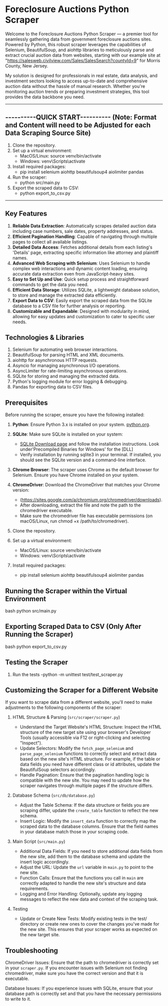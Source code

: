# Foreclosure Auctions Python Scraper

Welcome to the Foreclosure Auctions Python Scraper — a premier tool for
seamlessly gathering data from government foreclosure auctions sites.
Powered by Python, this robust scraper leverages the capabilities of
Selenium, BeautifulSoup, and aiohttp libraries to meticulously parse and
extract crucial auction data from websites, starting with our example
site at "https://salesweb.civilview.com/Sales/SalesSearch?countyId=9"
for Morris County, New Jersey.

My solution is designed for professionals in real estate, data analysis,
and investment sectors looking to access up-to-date and comprehensive
auction data without the hassle of manual research. Whether you're
monitoring auction trends or preparing investment strategies, this tool
provides the data backbone you need.

---

## ----------QUICK START---------- (Note: Format and Content will need to be Adjusted for each Data Scraping Source Site)

1. Clone the repository.
2. Set up a virtual environment:
   - MacOS/Linux: source venv/bin/activate
   - Windows: venv\Scripts\activate
3. Install required packages:
   - pip install selenium aiohttp beautifulsoup4 aiolimiter pandas
4. Run the scraper:
   - python src/main.py
5. Export the scraped data to CSV:
   - python export_to_csv.py

---

## Key Features

1.  **Reliable Data Extraction**: Automatically scrapes detailed auction data
    including case numbers, sale dates, property addresses, and status.
2.  **Efficient Pagination Handling**: Capable of navigating through multiple pages
    to collect all available listings.
3.  **Detailed Data Access**: Fetches additional details from each listing's
    'Details'
    page, extracting specific information like attorney and plaintiff names.
4.  **Advanced Web Scraping with Selenium**: Uses Selenium to handle complex web
    interactions and dynamic content loading, ensuring accurate data extraction even
    from JavaScript-heavy sites.
5.  **Easy to Set Up and Use**: Quick setup process and straightforward commands
    to get the data you need.
6.  **Efficient Data Storage**: Utilizes SQLite, a lightweight database solution,
    to store and manage the extracted data efficiently.
7.  **Export Data to CSV**: Easily export the scraped data from the SQLite database
    to a CSV file for further analysis or reporting.
8.  **Customizable and Expandable**: Designed with modularity in mind, allowing
    for easy updates and customization to cater to specific user needs.

## Technologies & Libraries

1.  Selenium for automating web browser interactions.
2.  BeautifulSoup for parsing HTML and XML documents.
3.  aiohttp for asynchronous HTTP requests.
4.  Asyncio for managing asynchronous I/O operations.
5.  AsyncLimiter for rate-limiting asynchronous operations.
6.  SQLite for storing and managing the extracted data.
7.  Python's logging module for error logging & debugging.
8.  Pandas for exporting data to CSV files.

## Prerequisites

Before running the scraper, ensure you have the following installed:

1. **Python**: Ensure Python 3.x is installed on your system. [python.org](https://www.python.org/downloads/).
2. **SQLite**: Make sure SQLite is installed on your system:

   - [SQLite Download page](https://sqlite.org/download.html) and follow the installation instructions.
     Look under'Precompiled Binaries for Windows' for the [DLL]
   - Verify installation by running sqlite3 in your terminal. If installed, you should see the SQLite version and a command-line interface.

3. **Chrome Browser**: The scraper uses Chrome as the default browser for Selenium.
   Ensure you have Chrome installed on your system.

4. **ChromeDriver**: Download the ChromeDriver that matches your Chrome version:

   - (https://sites.google.com/a/chromium.org/chromedriver/downloads).
   - After downloading, extract the file and note the path to the chromedriver executable.
   - Make sure the chromedriver file has executable permissions (on macOS/Linux, run chmod +x /path/to/chromedriver).

5. Clone the repository.
6. Set up a virtual environment:
   - MacOS/Linux: source venv/bin/activate
   - Windows: venv\Scripts\activate
7. Install required packages:
   - pip install selenium aiohttp beautifulsoup4 aiolimiter pandas

## Running the Scraper within the Virtual Environment

bash
python src/main.py

## Exporting Scraped Data to CSV (Only After Running the Scraper)

bash
python export_to_csv.py

## Testing the Scraper

1.  Run the tests
    -python -m unittest test/test_scraper.py

## Customizing the Scraper for a Different Website

If you want to scrape data from a different website, you'll need to make adjustments to the following components of the scraper:

1. HTML Structure & Parsing (`src/scraper/scraper.py`)

   - Understand the Target Website's HTML Structure: Inspect the HTML structure of the new target site using your browser's Developer Tools (usually accessible via F12 or right-clicking and selecting "Inspect").
   - Update Selectors: Modify the `fetch_page_selenium` and `parse_page_selenium` functions to correctly select and extract data based on the new site's HTML structure.
     For example, if the table or data fields you need have different class or id attributes, update the BeautifulSoup selectors accordingly.
   - Handle Pagination: Ensure that the pagination handling logic is compatible with the new site. You may need to update how the scraper navigates through multiple pages if the structure differs.

2. Database Schema (`src/db/database.py`)

   - Adjust the Table Schema: If the data structure or fields you are scraping differ, update the `create_table` function to reflect the new schema.
   - Insert Logic: Modify the `insert_data` function to correctly map the scraped data to the database columns. Ensure that the field names in your database match those in your scraping code.

3. Main Script (`src/main.py`)

   - Additional Data Fields: If you need to store additional data fields from the new site, add them to the database schema and update the insert logic accordingly.
   - Adjust the URL: Update the `url` variable in `main.py` to point to the new site.
   - Function Calls: Ensure that the functions you call in `main` are correctly adapted to handle the new site's structure and data requirements.
   - Logging and Error Handling: Optionally, update any logging messages to reflect the new data and context of the scraping task.

4. Testing
   - Update or Create New Tests: Modify existing tests in the test/ directory or create new ones to cover the changes you've made for the new site. This ensures that your scraper works as expected on the new target site.

## Troubleshooting

ChromeDriver Issues: Ensure that the path to chromedriver is correctly set in your `scraper.py`. If you encounter issues with Selenium not finding chromedriver, make sure you have the correct version and that it is executable.

Database Issues: If you experience issues with SQLite, ensure that your database path is correctly set and that you have the necessary permissions to write to it.
